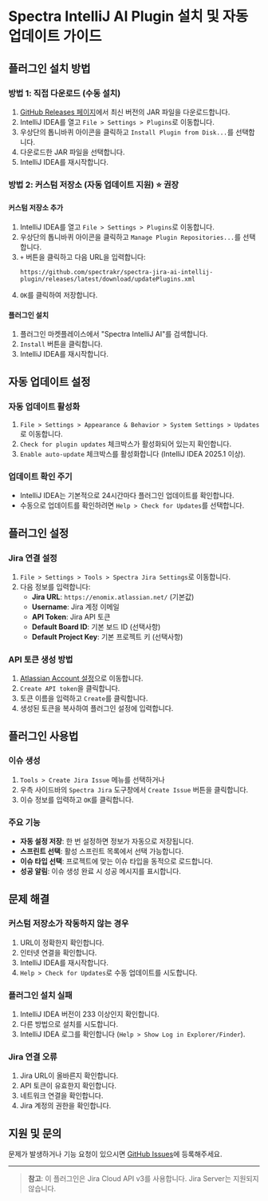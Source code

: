 # Spectra IntelliJ AI Plugin 설치 및 자동 업데이트 가이드

## 플러그인 설치 방법

### 방법 1: 직접 다운로드 (수동 설치)

1. [GitHub Releases 페이지](https://github.com/yourusername/spectra-jira-ai-intellij-plugin/releases)에서 최신 버전의 JAR 파일을 다운로드합니다.
2. IntelliJ IDEA를 열고 `File > Settings > Plugins`로 이동합니다.
3. 우상단의 톱니바퀴 아이콘을 클릭하고 `Install Plugin from Disk...`를 선택합니다.
4. 다운로드한 JAR 파일을 선택합니다.
5. IntelliJ IDEA를 재시작합니다.

### 방법 2: 커스텀 저장소 (자동 업데이트 지원) ⭐ 권장

#### 커스텀 저장소 추가

1. IntelliJ IDEA를 열고 `File > Settings > Plugins`로 이동합니다.
2. 우상단의 톱니바퀴 아이콘을 클릭하고 `Manage Plugin Repositories...`를 선택합니다.
3. `+` 버튼을 클릭하고 다음 URL을 입력합니다:
   ```
   https://github.com/spectrakr/spectra-jira-ai-intellij-plugin/releases/latest/download/updatePlugins.xml
   ```
4. `OK`를 클릭하여 저장합니다.

#### 플러그인 설치

1. 플러그인 마켓플레이스에서 "Spectra IntelliJ AI"를 검색합니다.
2. `Install` 버튼을 클릭합니다.
3. IntelliJ IDEA를 재시작합니다.

## 자동 업데이트 설정

### 자동 업데이트 활성화

1. `File > Settings > Appearance & Behavior > System Settings > Updates`로 이동합니다.
2. `Check for plugin updates` 체크박스가 활성화되어 있는지 확인합니다.
3. `Enable auto-update` 체크박스를 활성화합니다 (IntelliJ IDEA 2025.1 이상).

### 업데이트 확인 주기

- IntelliJ IDEA는 기본적으로 24시간마다 플러그인 업데이트를 확인합니다.
- 수동으로 업데이트를 확인하려면 `Help > Check for Updates`를 선택합니다.

## 플러그인 설정

### Jira 연결 설정

1. `File > Settings > Tools > Spectra Jira Settings`로 이동합니다.
2. 다음 정보를 입력합니다:
   - **Jira URL**: `https://enomix.atlassian.net/` (기본값)
   - **Username**: Jira 계정 이메일
   - **API Token**: Jira API 토큰
   - **Default Board ID**: 기본 보드 ID (선택사항)
   - **Default Project Key**: 기본 프로젝트 키 (선택사항)

### API 토큰 생성 방법

1. [Atlassian Account 설정](https://id.atlassian.com/manage-profile/security/api-tokens)으로 이동합니다.
2. `Create API token`을 클릭합니다.
3. 토큰 이름을 입력하고 `Create`를 클릭합니다.
4. 생성된 토큰을 복사하여 플러그인 설정에 입력합니다.

## 플러그인 사용법

### 이슈 생성

1. `Tools > Create Jira Issue` 메뉴를 선택하거나
2. 우측 사이드바의 `Spectra Jira` 도구창에서 `Create Issue` 버튼을 클릭합니다.
3. 이슈 정보를 입력하고 `OK`를 클릭합니다.

### 주요 기능

- **자동 설정 저장**: 한 번 설정하면 정보가 자동으로 저장됩니다.
- **스프린트 선택**: 활성 스프린트 목록에서 선택 가능합니다.
- **이슈 타입 선택**: 프로젝트에 맞는 이슈 타입을 동적으로 로드합니다.
- **성공 알림**: 이슈 생성 완료 시 성공 메시지를 표시합니다.

## 문제 해결

### 커스텀 저장소가 작동하지 않는 경우

1. URL이 정확한지 확인합니다.
2. 인터넷 연결을 확인합니다.
3. IntelliJ IDEA를 재시작합니다.
4. `Help > Check for Updates`로 수동 업데이트를 시도합니다.

### 플러그인 설치 실패

1. IntelliJ IDEA 버전이 233 이상인지 확인합니다.
2. 다른 방법으로 설치를 시도합니다.
3. IntelliJ IDEA 로그를 확인합니다 (`Help > Show Log in Explorer/Finder`).

### Jira 연결 오류

1. Jira URL이 올바른지 확인합니다.
2. API 토큰이 유효한지 확인합니다.
3. 네트워크 연결을 확인합니다.
4. Jira 계정의 권한을 확인합니다.

## 지원 및 문의

문제가 발생하거나 기능 요청이 있으시면 [GitHub Issues](https://github.com/yourusername/spectra-jira-ai-intellij-plugin/issues)에 등록해주세요.

---

> **참고**: 이 플러그인은 Jira Cloud API v3를 사용합니다. Jira Server는 지원되지 않습니다.
